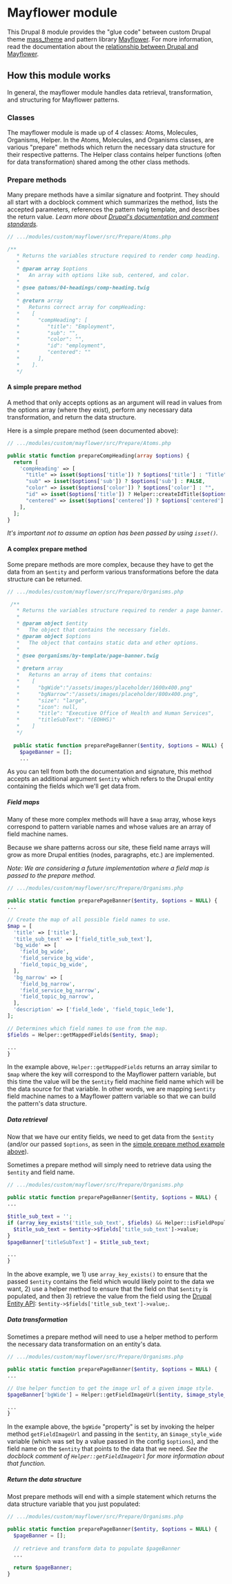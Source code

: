 # Mayflower module

This Drupal 8 module provides the "glue code" between custom Drupal theme [mass_theme](../../../themes/custom/mass_theme) and pattern library [Mayflower](https://github.com/massgov/mayflower).  For more information, read the documentation about the [relationship between Drupal and Mayflower](../../../../docs/Mayflower.md).

## How this module works

In general, the mayflower module handles data retrieval, transformation, and structuring for Mayflower patterns.

### Classes

The mayflower module is made up of 4 classes: Atoms, Molecules, Organisms, Helper.  In the Atoms, Molecules, and Organisms classes, are various "prepare" methods which return the necessary data structure for their respective patterns.  The Helper class contains helper functions (often for data transformation) shared among the other class methods.

### Prepare methods

Many prepare methods have a similar signature and footprint.  They should all start with a docblock comment which summarizes the method, lists the accepted parameters, references the pattern twig template, and describes the return value.  *Learn more about [Drupal's documentation and comment standards](https://www.drupal.org/docs/develop/coding-standards/api-documentation-and-comment-standards).*

```php
// .../modules/custom/mayflower/src/Prepare/Atoms.php

/**
   * Returns the variables structure required to render comp heading.
   *
   * @param array $options
   *   An array with options like sub, centered, and color.
   *
   * @see @atoms/04-headings/comp-heading.twig
   *
   * @return array
   *   Returns correct array for compHeading:
   *    [
   *      "compHeading": [
   *         "title": "Employment",
   *         "sub": "",
   *         "color": "",
   *         "id": "employment",
   *         "centered": ""
   *      ],
   *    ].
   */
```

#### A simple prepare method

A method that only accepts options as an argument will read in values from the options array (where they exist), perform any necessary data transformation, and return the data structure.

Here is a simple prepare method (seen documented above):

```php
// .../modules/custom/mayflower/src/Prepare/Atoms.php

public static function prepareCompHeading(array $options) {
  return [
    'compHeading' => [
      "title" => isset($options['title']) ? $options['title'] : "Title",
      "sub" => isset($options['sub']) ? $options['sub'] : FALSE,
      "color" => isset($options['color']) ? $options['color'] : "",
      "id" => isset($options['title']) ? Helper::createIdTitle($options['title']) : "title",
      "centered" => isset($options['centered']) ? $options['centered'] : "",
    ],
  ];
}
```

*It's important not to assume an option has been passed by using `isset()`.*

#### A complex prepare method

Some prepare methods are more complex, because they have to get the data from an `$entity` and perform various transformations before the data structure can be returned.

```php
// .../modules/custom/mayflower/src/Prepare/Organisms.php

 /**
   * Returns the variables structure required to render a page banner.
   *
   * @param object $entity
   *   The object that contains the necessary fields.
   * @param object $options
   *   The object that contains static data and other options.
   *
   * @see @organisms/by-template/page-banner.twig
   *
   * @return array
   *   Returns an array of items that contains:
   *    [
   *      "bgWide":"/assets/images/placeholder/1600x400.png"
   *      "bgNarrow":"/assets/images/placeholder/800x400.png",
   *      "size": "large",
   *      "icon": null,
   *      "title": "Executive Office of Health and Human Services",
   *      "titleSubText": "(EOHHS)"
   *    ]
   */
   
  public static function preparePageBanner($entity, $options = NULL) {
    $pageBanner = [];
    ...
```

As you can tell from both the documentation and signature, this method accepts an additional argument `$entity` which refers to the Drupal entity containing the fields which we'll get data from.

##### Field maps

Many of these more complex methods will have a `$map` array, whose keys correspond to pattern variable names and whose values are an array of field machine names. 

Because we share patterns across our site, these field name arrays will grow as more Drupal entities (nodes, paragraphs, etc.) are implemented.

*Note: We are considering a future implementation where a field map is passed to the prepare method.*

```php
// .../modules/custom/mayflower/src/Prepare/Organisms.php

public static function preparePageBanner($entity, $options = NULL) {
...

// Create the map of all possible field names to use.
$map = [
  'title' => ['title'],
  'title_sub_text' => ['field_title_sub_text'],
  'bg_wide' => [
    'field_bg_wide',
    'field_service_bg_wide',
    'field_topic_bg_wide',
  ],
  'bg_narrow' => [
    'field_bg_narrow',
    'field_service_bg_narrow',
    'field_topic_bg_narrow',
  ],
  'description' => ['field_lede', 'field_topic_lede'],
];

// Determines which field names to use from the map.
$fields = Helper::getMappedFields($entity, $map);

...
}
```

In the example above, `Helper::getMappedFields` returns an array similar to `$map` where the key will correspond to the Mayflower pattern variable, but this time the value will be the `$entity` field machine field name which will be the data source for that variable.  In other words, we are mapping `$entity` field machine names to a Mayflower pattern variable so that we can build the pattern's data structure.

##### Data retrieval

Now that we have our entity fields, we need to get data from the `$entity` (and/or our passed `$options`, as seen in the [simple prepare method example above](#a-simple-prepare-method)).

Sometimes a prepare method will simply need to retrieve data using the `$entity` and field name.

```php
// .../modules/custom/mayflower/src/Prepare/Organisms.php

public static function preparePageBanner($entity, $options = NULL) {
...

$title_sub_text = '';
if (array_key_exists('title_sub_text', $fields) && Helper::isFieldPopulated($entity, $fields['title_sub_text'])) {
  $title_sub_text = $entity->$fields['title_sub_text']->value;
}
$pageBanner['titleSubText'] = $title_sub_text;

...
}
```

In the above example, we 1) use `array_key_exists()` to ensure that the passed `$entity` contains the field which would likely point to the data we want, 2) use a helper method to ensure that the field on that `$entity` is populated, and then 3) retrieve the value from the field using the [Drupal Entity API](https://www.drupal.org/docs/8/api/entity-api/introduction-to-entity-api-in-drupal-8): `$entity->$fields['title_sub_text']->value;`.

##### Data transformation

Sometimes a prepare method will need to use a helper method to perform the necessary data transformation on an entity's data.

```php
// .../modules/custom/mayflower/src/Prepare/Organisms.php

public static function preparePageBanner($entity, $options = NULL) {
...

// Use helper function to get the image url of a given image style.
$pageBanner['bgWide'] = Helper::getFieldImageUrl($entity, $image_style_wide, $fields['bg_wide']);

...
}
```

In the example above, the `bgWide` "property" is set by invoking the helper method `getFieldImageUrl` and passing in the `$entity`, an `$image_style_wide` variable (which was set by a value passed in the config `$options`), and the field name on the `$entity` that points to the data that we need.  *See the docblock comment of `Helper::getFieldImageUrl` for more information about that function.*

##### Return the data structure

Most prepare methods will end with a simple statement which returns the data structure variable that you just populated:

```php
// .../modules/custom/mayflower/src/Prepare/Organisms.php

public static function preparePageBanner($entity, $options = NULL) {
  $pageBanner = [];
  
  // retrieve and transform data to populate $pageBanner
  ...
    
  return $pageBanner;
}
```
